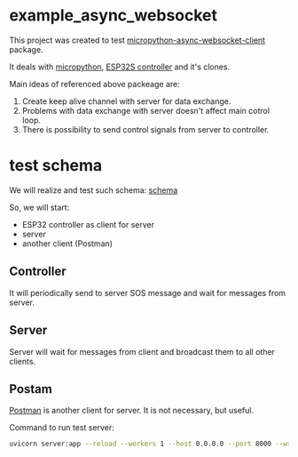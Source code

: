 # example_async_websocket
This project was created to test [micropython-async-websocket-client](https://pypi.org/project/micropython-async-websocket-client/) package.

It deals with [micropython](https://micropython.org), [ESP32S controller](https://ru.wikipedia.org/wiki/%D0%A4%D0%B0%D0%B9%D0%BB:ESP32_Espressif_ESP-WROOM-32_Dev_Board.jpg) and it's clones.

Main ideas of referenced above packeage are:

1. Create keep alive channel with server for data exchange.
2. Problems with data exchange with server doesn't affect main cotrol loop.
3. There is possibility to send control signals from server to controller.

# test schema
We will realize and test such schema:
[schema](imgs/schema.png)

So, we will start:
- ESP32 controller as client for server
- server 
- another client (Postman)

## Controller 
It will periodically send to server SOS message and wait for messages from server.
## Server 
Server will wait for messages from client and broadcast them to all other clients.
## Postam 
[Postman](https://www.postman.com/) is another client for server. It is not necessary, but useful.

Command to run test server:
```bash
uvicorn server:app --reload --workers 1 --host 0.0.0.0 --port 8000 --ws-ping-interval 10 --ws-ping-timeout 10 --log-level critical
```